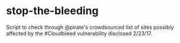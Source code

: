 # stop-the-bleeding
Script to check through @pirate's crowdsourced list of sites possibly affected by the #Cloudbleed vulnerability disclosed 2/23/17.
